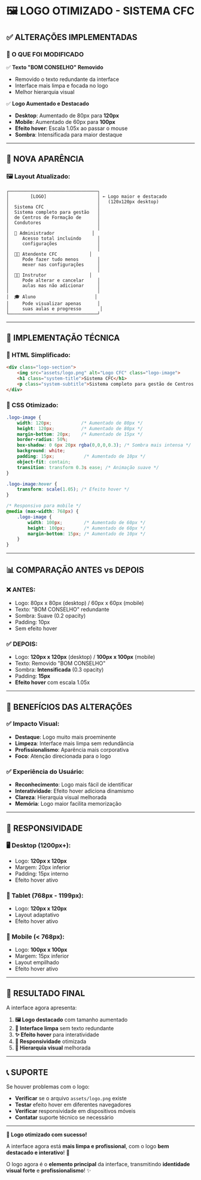 # 🖼️ **LOGO OTIMIZADO - SISTEMA CFC**

## ✅ **ALTERAÇÕES IMPLEMENTADAS**

### **🎯 O QUE FOI MODIFICADO**

✅ **Texto "BOM CONSELHO" Removido**
- Removido o texto redundante da interface
- Interface mais limpa e focada no logo
- Melhor hierarquia visual

✅ **Logo Aumentado e Destacado**
- **Desktop**: Aumentado de 80px para **120px**
- **Mobile**: Aumentado de 60px para **100px**
- **Efeito hover**: Escala 1.05x ao passar o mouse
- **Sombra**: Intensificada para maior destaque

---

## 🎨 **NOVA APARÊNCIA**

### **🖼️ Layout Atualizado:**
```
┌─────────────────────────────────┐
│        [LOGO]                   │ ← Logo maior e destacado
│                                 │   (120x120px desktop)
│  Sistema CFC                    │
│  Sistema completo para gestão   │
│  de Centros de Formação de      │
│  Condutores                     │
│                                 │
│  👑 Administrador              │
│     Acesso total incluindo      │
│     configurações               │
│                                 │
│  👩‍💼 Atendente CFC            │
│     Pode fazer tudo menos       │
│     mexer nas configurações     │
│                                 │
│  👨‍🏫 Instrutor                │
│     Pode alterar e cancelar     │
│     aulas mas não adicionar     │
│                                 │
│  🎓 Aluno                      │
│     Pode visualizar apenas      │
│     suas aulas e progresso       │
└─────────────────────────────────┘
```

---

## 🔧 **IMPLEMENTAÇÃO TÉCNICA**

### **📝 HTML Simplificado:**
```html
<div class="logo-section">
    <img src="assets/logo.png" alt="Logo CFC" class="logo-image">
    <h1 class="system-title">Sistema CFC</h1>
    <p class="system-subtitle">Sistema completo para gestão de Centros de Formação de Condutores</p>
</div>
```

### **🎨 CSS Otimizado:**
```css
.logo-image {
    width: 120px;           /* Aumentado de 80px */
    height: 120px;          /* Aumentado de 80px */
    margin-bottom: 20px;    /* Aumentado de 15px */
    border-radius: 50%;
    box-shadow: 0 6px 20px rgba(0,0,0,0.3); /* Sombra mais intensa */
    background: white;
    padding: 15px;           /* Aumentado de 10px */
    object-fit: contain;
    transition: transform 0.3s ease; /* Animação suave */
}

.logo-image:hover {
    transform: scale(1.05); /* Efeito hover */
}

/* Responsivo para mobile */
@media (max-width: 768px) {
    .logo-image {
        width: 100px;        /* Aumentado de 60px */
        height: 100px;       /* Aumentado de 60px */
        margin-bottom: 15px; /* Aumentado de 10px */
    }
}
```

---

## 📊 **COMPARAÇÃO ANTES vs DEPOIS**

### **❌ ANTES:**
- Logo: 80px x 80px (desktop) / 60px x 60px (mobile)
- Texto: "BOM CONSELHO" redundante
- Sombra: Suave (0.2 opacity)
- Padding: 10px
- Sem efeito hover

### **✅ DEPOIS:**
- Logo: **120px x 120px** (desktop) / **100px x 100px** (mobile)
- Texto: Removido "BOM CONSELHO"
- Sombra: **Intensificada** (0.3 opacity)
- Padding: **15px**
- **Efeito hover** com escala 1.05x

---

## 🚀 **BENEFÍCIOS DAS ALTERAÇÕES**

### **✅ Impacto Visual:**
- **Destaque**: Logo muito mais proeminente
- **Limpeza**: Interface mais limpa sem redundância
- **Profissionalismo**: Aparência mais corporativa
- **Foco**: Atenção direcionada para o logo

### **✅ Experiência do Usuário:**
- **Reconhecimento**: Logo mais fácil de identificar
- **Interatividade**: Efeito hover adiciona dinamismo
- **Clareza**: Hierarquia visual melhorada
- **Memória**: Logo maior facilita memorização

---

## 📱 **RESPONSIVIDADE**

### **🖥️ Desktop (1200px+):**
- Logo: **120px x 120px**
- Margem: 20px inferior
- Padding: 15px interno
- Efeito hover ativo

### **📱 Tablet (768px - 1199px):**
- Logo: **120px x 120px**
- Layout adaptativo
- Efeito hover ativo

### **📱 Mobile (< 768px):**
- Logo: **100px x 100px**
- Margem: 15px inferior
- Layout empilhado
- Efeito hover ativo

---

## 🎯 **RESULTADO FINAL**

A interface agora apresenta:

1. **🖼️ Logo destacado** com tamanho aumentado
2. **🧹 Interface limpa** sem texto redundante
3. **✨ Efeito hover** para interatividade
4. **📱 Responsividade** otimizada
5. **🎨 Hierarquia visual** melhorada

---

## 📞 **SUPORTE**

Se houver problemas com o logo:
- **Verificar** se o arquivo `assets/logo.png` existe
- **Testar** efeito hover em diferentes navegadores
- **Verificar** responsividade em dispositivos móveis
- **Contatar** suporte técnico se necessário

---

**🎉 Logo otimizado com sucesso!**

A interface agora está **mais limpa e profissional**, com o logo **bem destacado e interativo**! 🚀

O logo agora é o **elemento principal** da interface, transmitindo **identidade visual forte** e **profissionalismo**! ✨
